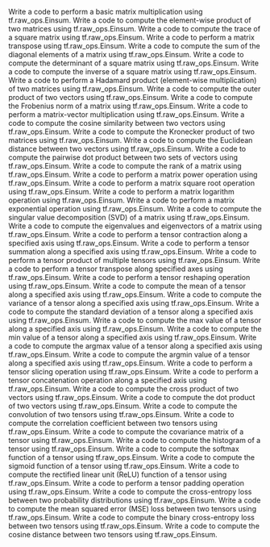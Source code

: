 Write a code to perform a basic matrix multiplication using tf.raw_ops.Einsum.
Write a code to compute the element-wise product of two matrices using tf.raw_ops.Einsum.
Write a code to compute the trace of a square matrix using tf.raw_ops.Einsum.
Write a code to perform a matrix transpose using tf.raw_ops.Einsum.
Write a code to compute the sum of the diagonal elements of a matrix using tf.raw_ops.Einsum.
Write a code to compute the determinant of a square matrix using tf.raw_ops.Einsum.
Write a code to compute the inverse of a square matrix using tf.raw_ops.Einsum.
Write a code to perform a Hadamard product (element-wise multiplication) of two matrices using tf.raw_ops.Einsum.
Write a code to compute the outer product of two vectors using tf.raw_ops.Einsum.
Write a code to compute the Frobenius norm of a matrix using tf.raw_ops.Einsum.
Write a code to perform a matrix-vector multiplication using tf.raw_ops.Einsum.
Write a code to compute the cosine similarity between two vectors using tf.raw_ops.Einsum.
Write a code to compute the Kronecker product of two matrices using tf.raw_ops.Einsum.
Write a code to compute the Euclidean distance between two vectors using tf.raw_ops.Einsum.
Write a code to compute the pairwise dot product between two sets of vectors using tf.raw_ops.Einsum.
Write a code to compute the rank of a matrix using tf.raw_ops.Einsum.
Write a code to perform a matrix power operation using tf.raw_ops.Einsum.
Write a code to perform a matrix square root operation using tf.raw_ops.Einsum.
Write a code to perform a matrix logarithm operation using tf.raw_ops.Einsum.
Write a code to perform a matrix exponential operation using tf.raw_ops.Einsum.
Write a code to compute the singular value decomposition (SVD) of a matrix using tf.raw_ops.Einsum.
Write a code to compute the eigenvalues and eigenvectors of a matrix using tf.raw_ops.Einsum.
Write a code to perform a tensor contraction along a specified axis using tf.raw_ops.Einsum.
Write a code to perform a tensor summation along a specified axis using tf.raw_ops.Einsum.
Write a code to perform a tensor product of multiple tensors using tf.raw_ops.Einsum.
Write a code to perform a tensor transpose along specified axes using tf.raw_ops.Einsum.
Write a code to perform a tensor reshaping operation using tf.raw_ops.Einsum.
Write a code to compute the mean of a tensor along a specified axis using tf.raw_ops.Einsum.
Write a code to compute the variance of a tensor along a specified axis using tf.raw_ops.Einsum.
Write a code to compute the standard deviation of a tensor along a specified axis using tf.raw_ops.Einsum.
Write a code to compute the max value of a tensor along a specified axis using tf.raw_ops.Einsum.
Write a code to compute the min value of a tensor along a specified axis using tf.raw_ops.Einsum.
Write a code to compute the argmax value of a tensor along a specified axis using tf.raw_ops.Einsum.
Write a code to compute the argmin value of a tensor along a specified axis using tf.raw_ops.Einsum.
Write a code to perform a tensor slicing operation using tf.raw_ops.Einsum.
Write a code to perform a tensor concatenation operation along a specified axis using tf.raw_ops.Einsum.
Write a code to compute the cross product of two vectors using tf.raw_ops.Einsum.
Write a code to compute the dot product of two vectors using tf.raw_ops.Einsum.
Write a code to compute the convolution of two tensors using tf.raw_ops.Einsum.
Write a code to compute the correlation coefficient between two tensors using tf.raw_ops.Einsum.
Write a code to compute the covariance matrix of a tensor using tf.raw_ops.Einsum.
Write a code to compute the histogram of a tensor using tf.raw_ops.Einsum.
Write a code to compute the softmax function of a tensor using tf.raw_ops.Einsum.
Write a code to compute the sigmoid function of a tensor using tf.raw_ops.Einsum.
Write a code to compute the rectified linear unit (ReLU) function of a tensor using tf.raw_ops.Einsum.
Write a code to perform a tensor padding operation using tf.raw_ops.Einsum.
Write a code to compute the cross-entropy loss between two probability distributions using tf.raw_ops.Einsum.
Write a code to compute the mean squared error (MSE) loss between two tensors using tf.raw_ops.Einsum.
Write a code to compute the binary cross-entropy loss between two tensors using tf.raw_ops.Einsum.
Write a code to compute the cosine distance between two tensors using tf.raw_ops.Einsum.